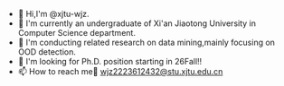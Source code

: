 - 👋 Hi,I'm @xjtu-wjz.
- 🌱 I'm currently an undergraduate of Xi'an Jiaotong University in Computer Science department.
- 🔎 I'm conducting related research on data mining,mainly focusing on OOD detection.
- 💞 I'm looking for Ph.D. position starting in 26Fall!!
- 📫 How to reach me:email: wjz2223612432@stu.xjtu.edu.cn
